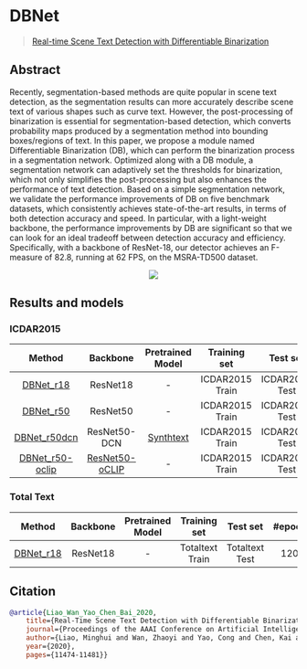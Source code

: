 # DBNet

> [Real-time Scene Text Detection with Differentiable Binarization](https://arxiv.org/abs/1911.08947)

<!-- [ALGORITHM] -->

## Abstract

Recently, segmentation-based methods are quite popular in scene text detection, as the segmentation results can more accurately describe scene text of various shapes such as curve text. However, the post-processing of binarization is essential for segmentation-based detection, which converts probability maps produced by a segmentation method into bounding boxes/regions of text. In this paper, we propose a module named Differentiable Binarization (DB), which can perform the binarization process in a segmentation network. Optimized along with a DB module, a segmentation network can adaptively set the thresholds for binarization, which not only simplifies the post-processing but also enhances the performance of text detection. Based on a simple segmentation network, we validate the performance improvements of DB on five benchmark datasets, which consistently achieves state-of-the-art results, in terms of both detection accuracy and speed. In particular, with a light-weight backbone, the performance improvements by DB are significant so that we can look for an ideal tradeoff between detection accuracy and efficiency. Specifically, with a backbone of ResNet-18, our detector achieves an F-measure of 82.8, running at 62 FPS, on the MSRA-TD500 dataset.

<div align=center>
<img src="https://user-images.githubusercontent.com/22607038/142791306-0da6db2a-20a6-4a68-b228-64ff275f67b3.png"/>
</div>

## Results and models

### ICDAR2015

|             Method             |             Backbone             |             Pretrained Model             |  Training set   |    Test set    | #epochs | Test size | Precision | Recall | Hmean  |             Download             |
| :----------------------------: | :------------------------------: | :--------------------------------------: | :-------------: | :------------: | :-----: | :-------: | :-------: | :----: | :----: | :------------------------------: |
| [DBNet_r18](/configs/textdet/dbnet/dbnet_resnet18_fpnc_1200e_icdar2015.py) |             ResNet18             |                    -                     | ICDAR2015 Train | ICDAR2015 Test |  1200   |    736    |  0.8853   | 0.7583 | 0.8169 | [model](https://download.openmmlab.com/mmocr/textdet/dbnet/dbnet_resnet18_fpnc_1200e_icdar2015/dbnet_resnet18_fpnc_1200e_icdar2015_20220825_221614-7c0e94f2.pth) \| [log](https://download.openmmlab.com/mmocr/textdet/dbnet/dbnet_resnet18_fpnc_1200e_icdar2015/20220825_221614.log) |
| [DBNet_r50](/configs/textdet/dbnet/dbnet_resnet50-dcnv2_fpnc_1200e_icdar2015.py) |             ResNet50             |                    -                     | ICDAR2015 Train | ICDAR2015 Test |  1200   |   1024    |  0.8744   | 0.8276 | 0.8504 | [model](https://download.openmmlab.com/mmocr/textdet/dbnet/dbnet_resnet50_1200e_icdar2015/dbnet_resnet50_1200e_icdar2015_20221102_115917-54f50589.pth) \| [log](https://download.openmmlab.com/mmocr/textdet/dbnet/dbnet_resnet50_1200e_icdar2015/20221102_115917.log) |
| [DBNet_r50dcn](/configs/textdet/dbnet/dbnet_resnet50-dcnv2_fpnc_1200e_icdar2015.py) |           ResNet50-DCN           | [Synthtext](https://download.openmmlab.com/mmocr/textdet/dbnet/tmp_1.0_pretrain/dbnet_r50dcnv2_fpnc_sbn_2e_synthtext_20210325-ed322016.pth) | ICDAR2015 Train | ICDAR2015 Test |  1200   |   1024    |  0.8784   | 0.8315 | 0.8543 | [model](https://download.openmmlab.com/mmocr/textdet/dbnet/dbnet_resnet50-dcnv2_fpnc_1200e_icdar2015/dbnet_resnet50-dcnv2_fpnc_1200e_icdar2015_20220828_124917-452c443c.pth) \| [log](https://download.openmmlab.com/mmocr/textdet/dbnet/dbnet_resnet50-dcnv2_fpnc_1200e_icdar2015/20220828_124917.log) |
| [DBNet_r50-oclip](/configs/textdet/dbnet/dbnet_resnet50-oclip_fpnc_1200e_icdar2015.py) | [ResNet50-oCLIP](https://download.openmmlab.com/mmocr/backbone/resnet50-oclip-7ba0c533.pth) |                    -                     | ICDAR2015 Train | ICDAR2015 Test |  1200   |   1024    |  0.9052   | 0.8272 | 0.8644 | [model](https://download.openmmlab.com/mmocr/textdet/dbnet/dbnet_resnet50-oclip_1200e_icdar2015/dbnet_resnet50-oclip_1200e_icdar2015_20221102_115917-bde8c87a.pth) \| [log](https://download.openmmlab.com/mmocr/textdet/dbnet/dbnet_resnet50-oclip_1200e_icdar2015/20221102_115917.log) |

### Total Text

|                         Method                         | Backbone | Pretrained Model |  Training set   |    Test set    | #epochs | Test size | Precision | Recall | Hmean  |                         Download                         |
| :----------------------------------------------------: | :------: | :--------------: | :-------------: | :------------: | :-----: | :-------: | :-------: | :----: | :----: | :------------------------------------------------------: |
| [DBNet_r18](/configs/textdet/dbnet/dbnet_resnet18_fpnc_1200e_totaltext.py) | ResNet18 |        -         | Totaltext Train | Totaltext Test |  1200   |    736    |  0.8640   | 0.7770 | 0.8182 | [model](https://download.openmmlab.com/mmocr/textdet/dbnet/dbnet_resnet18_fpnc_1200e_totaltext/dbnet_resnet18_fpnc_1200e_totaltext-3ed3233c.pth) \| [log](https://download.openmmlab.com/mmocr/textdet/dbnet/dbnet_resnet18_fpnc_1200e_totaltext/20221219_201038.log) |

## Citation

```bibtex
@article{Liao_Wan_Yao_Chen_Bai_2020,
    title={Real-Time Scene Text Detection with Differentiable Binarization},
    journal={Proceedings of the AAAI Conference on Artificial Intelligence},
    author={Liao, Minghui and Wan, Zhaoyi and Yao, Cong and Chen, Kai and Bai, Xiang},
    year={2020},
    pages={11474-11481}}
```

